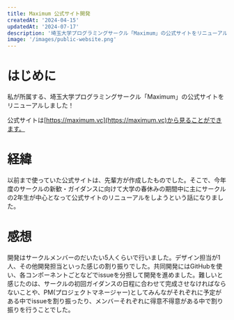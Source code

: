 ```yaml
---
title: Maximum 公式サイト開発
createdAt: '2024-04-15'
updatedAt: '2024-07-17'
description: '埼玉大学プログラミングサークル「Maximum」の公式サイトをリニューアルしました！'
image: '/images/public-website.png'
---
```


# はじめに

私が所属する、埼玉大学プログラミングサークル「Maximum」の公式サイトをリニューアルしました！

公式サイトは[https://maximum.vc](https://maximum.vc)から見ることができます。

# 経緯

以前まで使っていた公式サイトは、先輩方が作成したものでした。そこで、今年度のサークルの新歓・ガイダンスに向けて大学の春休みの期間中に主にサークルの2年生が中心となって公式サイトのリニューアルをしようという話になりました。

# 感想

開発はサークルメンバーのだいたい5人くらいで行いました。デザイン担当が1人、その他開発担当といった感じの割り振りでした。共同開発にはGitHubを使い、各コンポーネントごとなどでissueを分担して開発を進めました。難しいと感じたのは、サークルの初回ガイダンスの日程に合わせて完成させなければならないことや、PM(プロジェクトマネージャー)としてみんながそれぞれに予定がある中でissueを割り振ったり、メンバーそれぞれに得意不得意がある中で割り振りを行うことでした。

